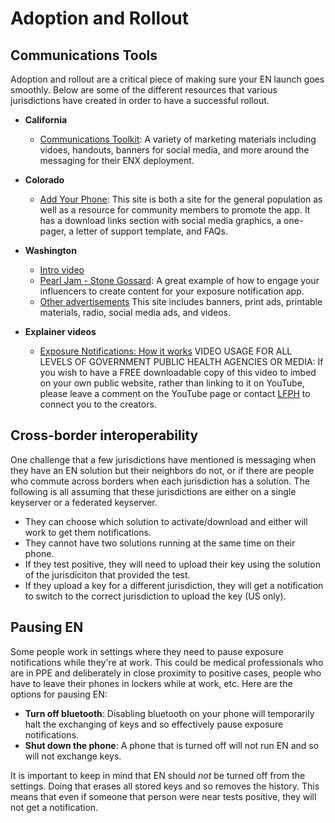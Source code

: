 # Adoption and Rollout

## Communications Tools

Adoption and rollout are a critical piece of making sure your EN launch goes smoothly. Below are some of the different resources that various jurisdictions have created in order to have a successful rollout.

* **California**
    * [Communications Toolkit](https://www.cdph.ca.gov/Programs/OPA/Pages/Communications-Toolkits/notify.aspx): A variety of marketing materials including vidoes, handouts, banners for social media, and more around the messaging for their ENX deployment. 
* **Colorado**
    * [Add Your Phone](https://www.addyourphone.com): This site is both a site for the general population as well as a resource for community members to promote the app. It has a download links section with social media graphics, a one-pager, a letter of support template, and FAQs. 
* **Washington**
    * [Intro video](https://www.youtube.com/watch?v=BHpXuARRsJw&feature=emb_imp_woyt)
    * [Pearl Jam - Stone Gossard](https://www.youtube.com/watch?v=QG5W99tQNJ8): A great example of how to engage your influencers to create content for your exposure notification app. 
    * [Other advertisements](https://coronavirus.wa.gov/partner-toolkit) This site includes banners, print ads, printable materials, radio, social media ads, and videos.

* **Explainer videos**
    * [Exposure Notifications: How it works](https://www.youtube.com/watch?v=qQYM25bpiLo&feature=youtu.be) VIDEO USAGE FOR ALL LEVELS OF GOVERNMENT PUBLIC HEALTH AGENCIES OR MEDIA: If you wish to have a FREE downloadable copy of this video to imbed on your own public website, rather than linking to it on YouTube, please leave a comment on the YouTube page or contact [LFPH](mailto:info@lfph.io) to connect you to the creators.

## Cross-border interoperability

One challenge that a few jurisdictions have mentioned is messaging when they have an EN solution but their neighbors do not, or if there are people who commute across borders when each jurisdiction has a solution. The following is all assuming that these jurisdictions are either on a single keyserver or a federated keyserver. 

* They can choose which solution to activate/download and either will work to get them notifications.
* They cannot have two solutions running at the same time on their phone.
* If they test positive, they will need to upload their key using the solution of the jurisdiciton that provided the test.
* If they upload a key for a different jurisdiction, they will get a notification to switch to the correct jurisdiction to upload the key (US only). 

## Pausing EN

Some people work in settings where they need to pause exposure notifications while they're at work. This could be medical professionals who are in PPE and deliberately in close proximity to positive cases, people who have to leave their phones in lockers while at work, etc. Here are the options for pausing EN: 

* **Turn off bluetooth**: Disabling bluetooth on your phone will temporarily halt the exchanging of keys and so effectively pause exposure notifications. 
* **Shut down the phone**: A phone that is turned off will not run EN and so will not exchange keys. 

It is important to keep in mind that EN should _not_ be turned off from the settings. Doing that erases all stored keys and so removes the history. This means that even if someone that person were near tests positive, they will not get a notification. 
